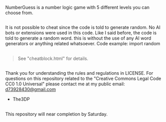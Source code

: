 NumberGuess is a number logic game
with 5 different levels 
you can choose from.
##
It is not possible to cheat since the code is told to generate random.
   No AI bots or extensions were used in this code.
     Like I said before, the code is told to generate a random word.
        this is without the use of any AI word generators or anything related whatsoever.
           Code example: import random
##
>See "cheatblock.html" for details.
##
Thank you for understanding the rules and regulations in LICENSE.
For questions on this repository related to the "Creative Commons Legal Code
CC0 1.0 Universal" please contact me at my public email:
d73928430@gmail.com

- The3DP
##
This repository will near completion by Saturday.
